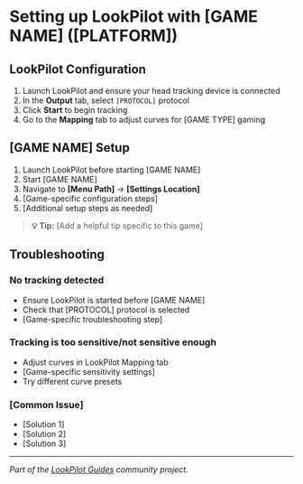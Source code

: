 # Setting up LookPilot with [GAME NAME] ([PLATFORM])

## LookPilot Configuration

1. Launch LookPilot and ensure your head tracking device is connected
2. In the **Output** tab, select `[PROTOCOL]` protocol
   <!-- Common protocols: 
        Windows: "freetrack 2.0 Enhanced", "SimConnect" for MSFS
        Linux: "Mouse emulation" -->
3. Click **Start** to begin tracking
4. Go to the **Mapping** tab to adjust curves for [GAME TYPE] gaming

## [GAME NAME] Setup

1. Launch LookPilot before starting [GAME NAME]
2. Start [GAME NAME]
3. Navigate to **[Menu Path]** → **[Settings Location]**
4. [Game-specific configuration steps]
5. [Additional setup steps as needed]

> **💡 Tip:** [Add a helpful tip specific to this game]

## Troubleshooting

### No tracking detected
- Ensure LookPilot is started before [GAME NAME]
- Check that [PROTOCOL] protocol is selected
- [Game-specific troubleshooting step]

### Tracking is too sensitive/not sensitive enough
- Adjust curves in LookPilot Mapping tab
- [Game-specific sensitivity settings]
- Try different curve presets

### [Common Issue]
- [Solution 1]
- [Solution 2]
- [Solution 3]

---

*Part of the [LookPilot Guides](https://github.com/Reblexis/lookpilot-guides) community project.*

<!-- 
INSTRUCTIONS FOR CONTRIBUTORS:
1. Create a directory: docs/game-guides/[game-name-kebab-case]/
2. Create this file as: [platform].md (e.g., windows.md, linux.md)
3. Replace all [PLACEHOLDERS] with actual values
4. The directory name will auto-generate the game title (e.g., "counter-strike-2" → "Counter Strike 2")
5. The filename will auto-generate the platform title (e.g., "windows.md" → "Windows")
6. No need for frontmatter or _category_.json files!
--> 
 